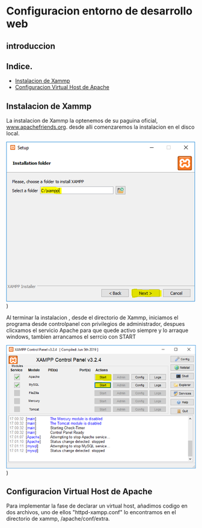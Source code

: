 # Configuracion entorno de desarrollo  web

## introduccion

## Indice.

- [Instalacion de Xammp](#instalacion-de-xammp)
- [Configuracion Virtual Host de Apache](#configuracion-virtual-host-de-apache)
 

## Instalacion de Xammp

La instalacion de Xammp la optenemos de su paguina oficial, www.apachefriends.org.
desde alli comenzaremos la instalacion en el disco local.

![Xammpfoto1](/MEDIA/6_Install_Xampp.PNG))

Al terminar la instalacion , desde el directorio de Xammp, iniciamos el programa desde controlpanel con privilegios de administrador, despues clicxamos el servicio Apache para que quede activo siempre y lo arraque windows, tambien arrancamos el serrcio con START

![Xammpfoto1](/MEDIA/12_Install_Xampp.PNG))

## Configuracion Virtual Host de Apache

 Para implementar  la fase de declarar un virtual host, añadimos codigo en dos archivos, uno de ellos "httpd-xampp.conf" lo encontramos en el directorio de xammp, /apache/conf/extra.
 
 
